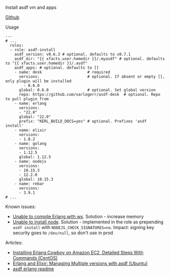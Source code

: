 Install asdf vm and apps

[Github][asdf-github]

Usage
```
---
# ...
  roles:
  - role: asdf-install
    asdf_version: v0.6.3 # optional. defaults to v0.7.1
    asdf_dir: "{{ xfacts.user.homedir }}/.myasdf" # optional. defaults to "{{ xfacts.user.homedir }}/.asdf"
    asdf_apps: # optional. defaults to []
    - name: desk                    # required
      versions:                     # optional. If absent or empty [], only plugin will be installed
        - 0.6.0
      global: 0.6.0                 # optional. Set global version
      repo: https://github.com/varlogerr/asdf-desk  # optional. Repo to pull plugin from
    - name: erlang
      versions:
      - "22.0"
      global: "22.0"
      prefix: "KERL_BUILD_DOCS=yes" # optional. Prefixes 'asdf install'
    - name: elixir
      versions:
      - 1.8.2
    - name: golang
      versions:
      - 1.12.5
      global: 1.12.5
    - name: nodejs
      versions:
      - 10.15.3
      - 12.2.0
      global: 10.15.3
    - name: rebar
      versions:
      - 3.9.1
# ...
```

Known issues:  
- [Unable to compile Erlang with wx][erlang memory leak]. Solution - increase memory  
- [Unable to install node][node-checksum]. Solution - implemented in the role as prepending `asdf install` with `NODEJS_CHECK_SIGNATURES=no`. Impact: signing key security goes to `/dev/null`, so don't use in prod

Articles:  
- [Installing Erlang,Cowboy on Amazon EC2, Detailed Steps With Commands (CentOS)][erlang on amazon centos]  
- [Erlang and Elixir: Managing Multiple versions with asdf (Ubuntu)][erlang and elixir with asdf ubuntu]  
- [asdf erlang readme][asdf erlang readme]  

[asdf-github]: https://github.com/asdf-vm/asdf
[erlang memory leak]: https://github.com/asdf-vm/asdf-erlang/issues/91
[node-checksum]: https://github.com/asdf-vm/asdf-nodejs/issues/82
[erlang on amazon centos]: https://medium.com/@tojeevansingh/when-i-stopped-scripting-and-started-implementing-begun-with-installing-erlang-cowboy-on-amazon-fca282dc8ee
[erlang and elixir with asdf ubuntu]: https://adhikary.net/2018/04/14/erlang-and-elixir-managing-multiple-versions-with-asdf/
[asdf erlang readme]: https://github.com/asdf-vm/asdf-erlang/blob/master/README.md
